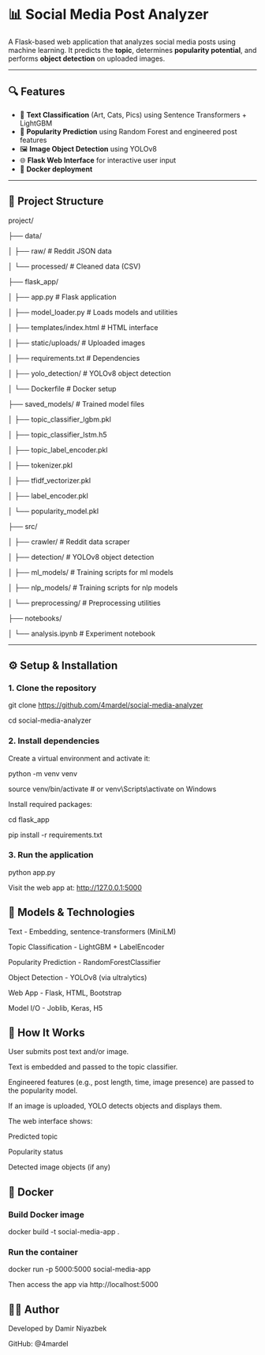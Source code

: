 # 📊 Social Media Post Analyzer

A Flask-based web application that analyzes social media posts using machine learning. It predicts the **topic**, determines **popularity potential**, and performs **object detection** on uploaded images.

---

## 🔍 Features

- 📝 **Text Classification** (Art, Cats, Pics) using Sentence Transformers + LightGBM  
- 🌟 **Popularity Prediction** using Random Forest and engineered post features  
- 🖼️ **Image Object Detection** using YOLOv8  
- 🌐 **Flask Web Interface** for interactive user input  
- 🐳 **Docker deployment**

---

## 📁 Project Structure

project/

├── data/

│ ├── raw/ # Reddit JSON data

│ └── processed/ # Cleaned data (CSV)

├── flask_app/

│ ├── app.py # Flask application

│ ├── model_loader.py # Loads models and utilities

│ ├── templates/index.html # HTML interface

│ ├── static/uploads/ # Uploaded images

│ ├── requirements.txt # Dependencies

│ ├── yolo_detection/ # YOLOv8 object detection

│ └── Dockerfile # Docker setup

├── saved_models/ # Trained model files

│ ├── topic_classifier_lgbm.pkl

│ ├── topic_classifier_lstm.h5

│ ├── topic_label_encoder.pkl

│ ├── tokenizer.pkl

│ ├── tfidf_vectorizer.pkl

│ ├── label_encoder.pkl

│ └── popularity_model.pkl

├── src/

│ ├── crawler/ # Reddit data scraper

│ ├── detection/ # YOLOv8 object detection

│ ├── ml_models/ # Training scripts for ml models

│ ├── nlp_models/ # Training scripts for nlp models

│ └── preprocessing/ # Preprocessing utilities

├── notebooks/

│ └── analysis.ipynb # Experiment notebook

---

## ⚙️ Setup & Installation

### 1. Clone the repository

git clone https://github.com/4mardel/social-media-analyzer

cd social-media-analyzer

### 2. Install dependencies
Create a virtual environment and activate it:

python -m venv venv

source venv/bin/activate  # or venv\Scripts\activate on Windows

Install required packages:

cd flask_app

pip install -r requirements.txt

### 3. Run the application
python app.py

Visit the web app at: http://127.0.0.1:5000

## 🤖 Models & Technologies
Text - Embedding, sentence-transformers (MiniLM)

Topic Classification - LightGBM + LabelEncoder

Popularity Prediction - RandomForestClassifier

Object Detection - YOLOv8 (via ultralytics)

Web App - Flask, HTML, Bootstrap

Model I/O - Joblib, Keras, H5

## 🧠 How It Works
User submits post text and/or image.

Text is embedded and passed to the topic classifier.

Engineered features (e.g., post length, time, image presence) are passed to the popularity model.

If an image is uploaded, YOLO detects objects and displays them.

The web interface shows:

Predicted topic

Popularity status

Detected image objects (if any)

## 🐳 Docker
### Build Docker image
docker build -t social-media-app .

### Run the container
docker run -p 5000:5000 social-media-app

Then access the app via http://localhost:5000

## 👨‍💻 Author
Developed by Damir Niyazbek

GitHub: @4mardel
